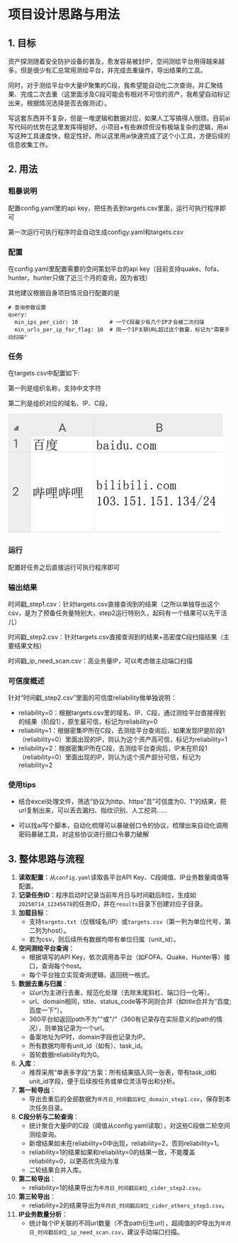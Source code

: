 # 项目设计思路与用法

## 1. 目标
资产探测随着安全防护设备的普及，愈发容易被封IP，空间测绘平台用得越来越多，但是很少有汇总常用测绘平台，并完成去重操作，导出结果的工具。

同时，对于测绘平台中大量IP聚集的C段，我希望能自动化二次查询，并汇聚结果、完成二次去重（这里面涉及C段可能会有相对不可信的资产，我希望自动标记出来，根据情况选择是否去做测试）。

写这套东西并不复杂，但是一堆逻辑和数据对应，如果人工写搞得人很烦。目前ai写代码的优势在这里发挥得挺好。小项目+有些麻烦但没有极端复杂的逻辑，用ai写这种工具速度快，稳定性好。所以这里用ai快速完成了这个小工具，方便后续的信息收集工作。

## 2. 用法

### 粗暴说明

配置config.yaml里的api key，把任务丢到targets.csv里面，运行可执行程序即可

第一次运行可执行程序时会自动生成configy.yaml和targets.csv

### 配置

在config.yaml里配置需要的空间策划平台的api key（目前支持quake、fofa、hunter，hunter只做了近三个月的查询，因为省钱）

其他建议根据自身项目情况自行配置的是

```
# 查询参数设置
query:
  min_ips_per_cidr: 10          # 一个C段最少有几个IP才会被二次扫描
  min_urls_per_ip_for_flag: 10  # 同一个IP关联URL超过这个数量，标记为"需要手动扫描"
```

### 任务

在targets.csv中配置如下:

第一列是组织名称，支持中文字符

第二列是组织对应的域名、IP、C段，

![image-20250811011845165](readme.assets/image-20250811011845165.png)

### 运行

配置好任务之后直接运行可执行程序即可

### 输出结果

时间戳_step1.csv：针对targets.csv直接查询到的结果（之所以单独导出这个csv，是为了预备任务量特别大，step2运行特别久，起码有一个结果可以先干活儿）

时间戳_step2.csv：针对targets.csv直接查询到的结果+高密度C段扫描结果（主要结果文档）

时间戳_ip_need_scan.csv：高业务量IP，可以考虑做主动端口扫描

### 可信度概述

针对“时间戳_step2.csv”里面的可信度reliability做单独说明：

- reliability=0：根据targets.csv里的域名、IP、C段，通过测绘平台直接得到的结果（阶段1），原生最可信，标记为reliability=0
- reliability=1：根据密集IP所在C段，去测绘平台查询后，如果发现IP是阶段1（reliability=0）里面出现的IP，则认为这个资产高可信，标记为reliability=1
- reliability=2：根据密集IP所在C段，去测绘平台查询后，IP未在阶段1（reliability=0）里面出现的IP，则认为这个资产部分可信，标记为reliability=2

### 使用tips

- 结合excel处理文件，筛选“协议为http、https“且”可信度为0、1“的结果，把url复制出来，可以丢去漏扫、指纹识别、人工挖洞......

- 可以找ai写个脚本，自动化梳理可以暴破弱口令的协议，梳理出来自动化调用密码暴破工具，对这些协议进行弱口令暴力破解

## 3. 整体思路与流程
1. **读取配置**：从`config.yaml`读取各平台API Key、C段阈值、IP业务数量阈值等配置。
2. **记录任务ID**：程序启动时记录当前年月日与时间戳后8位，生成如`20250714_12345678`的任务ID，并在`results`目录下创建对应子目录。
3. **加载目标**：
   - 支持`targets.txt`（仅根域名/IP）或`targets.csv`（第一列为单位代号，第二列为host）。
   - 若为csv，则后续所有数据均带有单位归属（unit_id）。
4. **空间测绘平台查询**：
   - 根据填写的API Key，依次调用各平台（如FOFA、Quake、Hunter等）接口，查询每个host。
   - 每个平台独立实现查询逻辑，返回统一格式。
5. **数据去重与归属**：
   - 以url为主进行去重，规范化处理（去除末尾斜杠、端口归一化等）。
   - url、domain相同，title、status_code等不同则合并（如title合并为“百度;百度一下”）。
   - 360平台如返回path不为""或"/"（360有记录存在实际意义的path的情况），则单独记录为一个url。
   - 备案地址为IP时，domain字段也记录为IP。
   - 所有数据均带有unit_id（如有）、task_id。
   - 首轮数据reliability均为0。
6. **入库**：
   - 推荐采用“单表多字段”方案：所有结果插入同一张表，带有task_id和unit_id字段，便于后续按任务或单位灵活导出和分析。
7. **第一轮导出**：
   - 导出去重后的全部数据为`年月日_时间戳后8位_domain_step1.csv`，保存到本次任务目录。
8. **C段分析与二轮查询**：
   - 统计聚合大量IP的C段（阈值从config.yaml读取），对这些C段做二轮空间测绘查询。
   - 新增结果如未在reliability=0中出现，reliability=2，否则reliability=1。
   - reliability=1的结果如果和reliability=0的结果一致，不能覆盖reliability=0，以更高优先级为准
   - 二轮结果合并入库。
9. **第二轮导出**：
   - reliability=1的结果导出为`年月日_时间戳后8位_cider_step2.csv`。
10. **第三轮导出**：
    - reliability=2的结果导出为`年月日_时间戳后8位_cider_others_step3.csv`。
11. **IP业务数量分析**：
    - 统计每个IP关联的不同url数量（不含path衍生url），超阈值的IP导出为`年月日_时间戳后8位_ip_need_scan.csv`，建议手动端口扫描。



